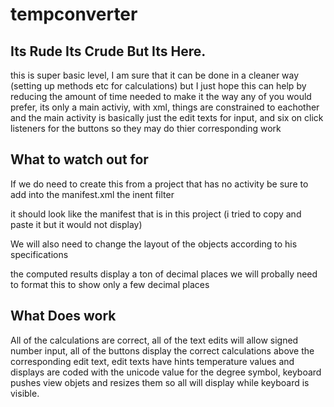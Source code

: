 # tempconverter

## Its Rude Its Crude But Its Here.
this is super basic level, I am sure that it can be done in a cleaner way (setting up methods etc for calculations) but I just hope this can 
help by reducing the amount of time needed to make it the way any of you would prefer, its only a main activiy, with xml, things are constrained to 
eachother and the main activity is basically just the edit texts for input, and six on click listeners for the buttons so they may do thier corresponding work


## What to watch out for 

If we do need to create this from a project that has no activity be sure to add into the manifest.xml the inent filter 

it should look like the manifest that is in this project (i tried to copy and paste it but it would not display)


We will also need to change the layout of the objects according to his specifications 

the computed results display a ton of decimal places we will probally need to format this to show only a few decimal places 

## What Does work 

All of the calculations are correct, all of the text edits will allow signed number input, all of the buttons display the correct calculations above the 
corresponding edit text, edit texts have hints 
temperature values and displays are coded with the unicode value for the degree symbol, keyboard pushes view objets and resizes them so all will display
while keyboard is visible.







